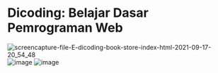 # Dicoding: Belajar Dasar Pemrograman Web
![screencapture-file-E-dicoding-book-store-index-html-2021-09-17-20_54_48](https://user-images.githubusercontent.com/48237280/133794584-3f4cc93a-70cc-4634-ac8e-8bba279bf920.png)
![image](https://user-images.githubusercontent.com/48237280/133794099-2c999387-30c2-4a2b-8ee4-bd7198092a7d.png)
![image](https://user-images.githubusercontent.com/48237280/133794259-f29e4297-503a-4aca-8c06-1da1c5acfa97.png)

